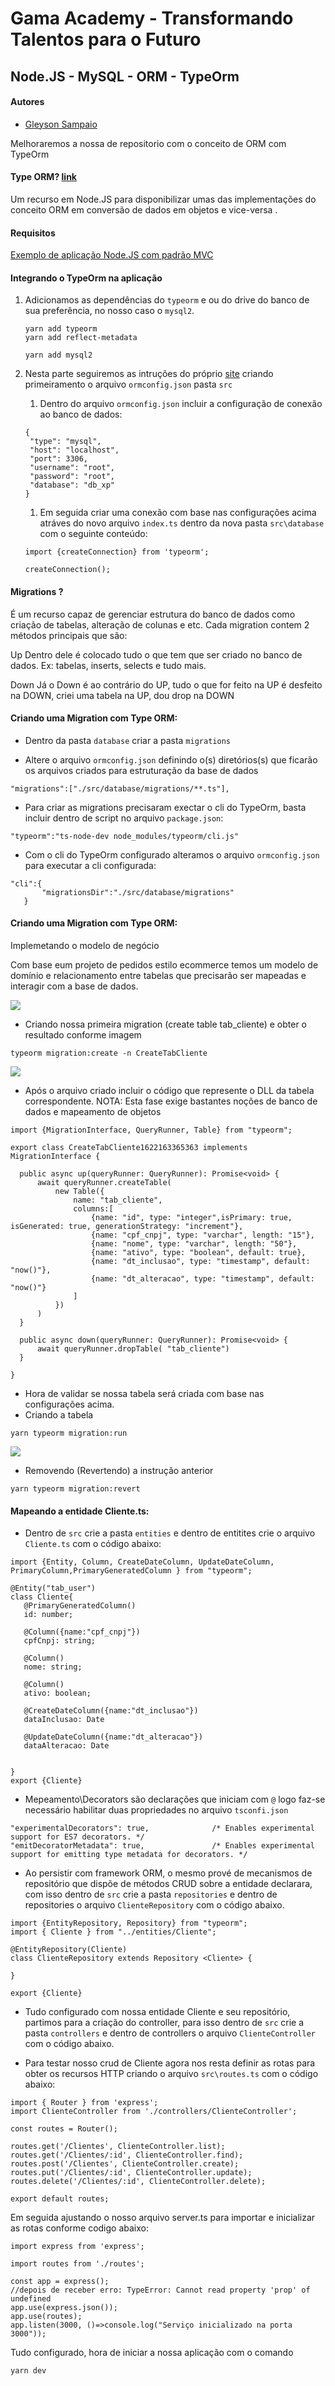 # Gama Academy - Transformando Talentos para o Futuro

## Node.JS - MySQL - ORM - TypeOrm

#### Autores
- [Gleyson Sampaio](https://github.com/gleyson-gama)

Melhoraremos a nossa de repositorio com o conceito de ORM com TypeOrm

#### Type ORM? [link](https://typeorm.io/#/)

Um recurso em Node.JS para disponibilizar umas das implementações do conceito ORM em conversão de dados em objetos e vice-versa .

#### Requisitos
[Exemplo de aplicação Node.JS com padrão MVC](https://github.com/educacao-gama/tutoriais/tree/main/node-app-mvc)


#### Integrando o TypeOrm na aplicação
1. Adicionamos as dependências do `typeorm` e ou do drive do banco de sua preferência, no nosso caso o  `mysql2`.

   ```
   yarn add typeorm
   yarn add reflect-metadata
   ```
   
   ```
   yarn add mysql2
   ```
   
1. Nesta parte seguiremos as intruções do próprio [site](https://typeorm.io/#/using-ormconfig) criando primeiramento o arquivo `ormconfig.json` pasta `src` 
   1. Dentro do arquivo `ormconfig.json` incluir a configuração de conexão ao banco de dados:
   ```
   {
    "type": "mysql",
    "host": "localhost",
    "port": 3306,
    "username": "root",
    "password": "root",
    "database": "db_xp"
   }
   ```
   1. Em seguida criar uma conexão com base nas configurações acima atráves do novo arquivo `index.ts` dentro da nova pasta `src\database` com o seguinte conteúdo:
   
   ```
   import {createConnection} from 'typeorm';

   createConnection();
   ```
   
#### Migrations ?
 
É um recurso capaz de gerenciar estrutura do banco de dados como criação de tabelas, alteração de colunas e etc. Cada migration contem 2 métodos principais que são:

Up
Dentro dele é colocado tudo o que tem que ser criado no banco de dados. Ex: tabelas, inserts, selects e tudo mais.

Down
Já o Down é ao contrário do UP, tudo o que for feito na UP é desfeito na DOWN, criei uma tabela na UP, dou drop na DOWN
   
 #### Criando uma Migration com Type ORM:

 * Dentro da pasta `database` criar a pasta `migrations`
 
 * Altere o arquivo `ormconfig.json` definindo o(s) diretórios(s) que ficarão os arquivos criados para estruturação da base de dados
 
 ```
 "migrations":["./src/database/migrations/**.ts"],
 ```
 
 * Para criar as migrations precisaram exectar o cli do TypeOrm, basta incluir dentro de script no arquivo `package.json`:
 ```
 "typeorm":"ts-node-dev node_modules/typeorm/cli.js" 
 ```
 * Com o cli do TypeOrm configurado alteramos o arquivo `ormconfig.json` para executar a cli configurada:
 
 ```
 "cli":{
        "migrationsDir":"./src/database/migrations"
    }
 ```
 
 #### Criando uma Migration com Type ORM:
 
 Implemetando o modelo de negócio
 
 Com base eum projeto de pedidos estilo ecommerce temos um modelo de domínio e relacionamento entre tabelas que precisarão ser mapeadas e interagir com a base de dados.
 
 ![](https://github.com/educacao-gama/tutoriais/blob/main/node-app-mysql-type-orm/diagrmama.PNG)
 
 * Criando nossa primeira migration (create table tab_cliente) e obter o resultado conforme imagem
 
 ``` TERMINAL
 typeorm migration:create -n CreateTabCliente
 ```
 
  ![](https://github.com/educacao-gama/tutoriais/blob/main/node-app-mysql-type-orm/migration-tab_cliente.png)
  
  * Após o arquivo criado incluir o código que represente o DLL da tabela correspondente. NOTA: Esta fase exige bastantes noções de banco de dados e mapeamento de objetos
  
 ``` TERMINAL
 import {MigrationInterface, QueryRunner, Table} from "typeorm";

export class CreateTabCliente1622163365363 implements MigrationInterface {

   public async up(queryRunner: QueryRunner): Promise<void> {
       await queryRunner.createTable( 
           new Table({
               name: "tab_cliente",
               columns:[
                   {name: "id", type: "integer",isPrimary: true, isGenerated: true, generationStrategy: "increment"},
                   {name: "cpf_cnpj", type: "varchar", length: "15"},
                   {name: "nome", type: "varchar", length: "50"},
                   {name: "ativo", type: "boolean", default: true},
                   {name: "dt_inclusao", type: "timestamp", default: "now()"},
                   {name: "dt_alteracao", type: "timestamp", default: "now()"}   
               ]
           })
       )
   }

   public async down(queryRunner: QueryRunner): Promise<void> {
       await queryRunner.dropTable( "tab_cliente")
   }

}

 ```
 * Hora de validar se nossa tabela será criada com base nas configurações acima.
 * Criando a tabela
 ``` TERMINAL
 yarn typeorm migration:run
 ```
 
  ![](https://github.com/educacao-gama/tutoriais/blob/main/node-app-mysql-type-orm/migration-run.png)
 
 * Removendo (Revertendo) a instrução anterior
 ``` TERMINAL
 yarn typeorm migration:revert
 ```
#### Mapeando a entidade Cliente.ts:

 * Dentro de `src` crie a pasta `entities` e dentro de entitites crie o arquivo `Cliente.ts` com o código abaixo:
 
 ```
 import {Entity, Column, CreateDateColumn, UpdateDateColumn, PrimaryColumn,PrimaryGeneratedColumn } from "typeorm";

@Entity("tab_user")
class Cliente{
    @PrimaryGeneratedColumn()
    id: number;

    @Column({name:"cpf_cnpj"})
    cpfCnpj: string;
    
    @Column()
    nome: string;
    
    @Column()
    ativo: boolean;
    
    @CreateDateColumn({name:"dt_inclusao"})
    dataInclusao: Date

    @UpdateDateColumn({name:"dt_alteracao"})
    dataAlteracao: Date

    
}
export {Cliente}
 ```
 
* Mepeamento\Decorators são declarações que iniciam com `@` logo faz-se necessário habilitar duas propriedades no arquivo `tsconfi.json`
```
"experimentalDecorators": true,              /* Enables experimental support for ES7 decorators. */
"emitDecoratorMetadata": true,               /* Enables experimental support for emitting type metadata for decorators. */
```

* Ao persistir com framework ORM, o mesmo prové de mecanismos de repositório que dispõe de métodos CRUD sobre a entidade declarara, com isso dentro de `src` crie a pasta `repositories` e dentro de repositories o arquivo  `ClienteRepository` com o código abaixo.

```
import {EntityRepository, Repository} from "typeorm";
import { Cliente } from "../entities/Cliente";

@EntityRepository(Cliente)
class ClienteRepository extends Repository <Cliente> {

}

export {Cliente}
```

* Tudo configurado com nossa entidade Cliente e seu repositório, partimos para a criação do controller, para isso dentro de `src` crie a pasta `controllers` e dentro de controllers o arquivo  `ClienteController` com o código abaixo.

* Para testar nosso crud de Cliente agora nos resta definir as rotas para obter os recursos HTTP criando o arquivo `src\routes.ts` com o código abaixo:
```
import { Router } from 'express';
import ClienteController from './controllers/ClienteController';

const routes = Router();

routes.get('/Clientes', ClienteController.list);
routes.get('/Clientes/:id', ClienteController.find);
routes.post('/Clientes', ClienteController.create);
routes.put('/Clientes/:id', ClienteController.update);
routes.delete('/Clientes/:id', ClienteController.delete);

export default routes;
```

Em seguida ajustando o nosso arquivo server.ts para importar e inicializar as rotas conforme codigo abaixo:
```
import express from 'express';

import routes from './routes';

const app = express();
//depois de receber erro: TypeError: Cannot read property 'prop' of undefined 
app.use(express.json());
app.use(routes);
app.listen(3000, ()=>console.log("Serviço inicializado na porta 3000"));

```
Tudo configurado, hora de iniciar a nossa aplicação com o comando

```
yarn dev
```


